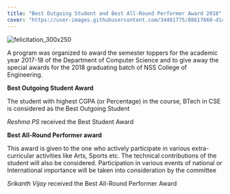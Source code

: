 ```yaml
---
title: "Best Outgoing Student and Best All-Round Performer Award 2018"
cover: "https://user-images.githubusercontent.com/34481775/88617660-d1c10500-d0b4-11ea-984e-0af917ebcd57.png"
---
```


![felicitation_300x250](https://user-images.githubusercontent.com/34481775/88617347-0ed8c780-d0b4-11ea-8fc6-c7844b6acce5.png)

A program was organized to award the semester toppers for the academic year 2017-18 of the Department of Computer Science and to give away the special awards for the 2018 graduating batch of NSS College of Engineering.

**Best Outgoing Student Award**

The student with highest CGPA (or Percentage) in the course, BTech in CSE is considered as the Best Outgoing Student

*Reshma PS* received the Best Student Award

**Best All-Round Performer award**

This award is given to the one who actively participate in various extra-curricular activities like Arts, Sports etc. The technical contributions of the student will also be considered. Participation in various events of national or International importance will be taken into consideration by the committee

*Srikanth Vijay* received the Best All-Round Performer Award

